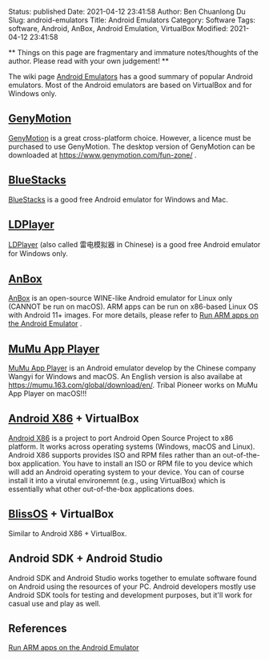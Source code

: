 Status: published
Date: 2021-04-12 23:41:58
Author: Ben Chuanlong Du
Slug: android-emulators
Title: Android Emulators
Category: Software
Tags: software, Android, AnBox, Android Emulation, VirtualBox
Modified: 2021-04-12 23:41:58

**
Things on this page are fragmentary and immature notes/thoughts of the author.
Please read with your own judgement!
**


The wiki page
[Android Emulators](https://emulation.gametechwiki.com/index.php/Android_emulators)
has a good summary of popular Android emulators.
Most of the Android emulators are based on VirtualBox and for Windows only.

## [GenyMotion](https://www.genymotion.com/)

[GenyMotion](https://www.genymotion.com/)
is a great cross-platform choice.
However, 
a licence must be purchased to use GenyMotion.
The desktop version of GenyMotion 
can be downloaded at
<https://www.genymotion.com/fun-zone/>
.

## [BlueStacks](https://www.bluestacks.com/) 

[BlueStacks](https://www.bluestacks.com/) 
is a good free Android emulator for Windows and Mac.


## [LDPlayer](https://www.ldplayer.net/) 

[LDPlayer](https://www.ldplayer.net/) (also called 雷电模拟器 in Chinese) 
is a good free Android emulator for Windows only.

## [AnBox](https://anbox.io/)

[AnBox](https://anbox.io/)
is an open-source WINE-like Android emulator for Linux only (CANNOT be run on macOS).
ARM apps can be run on x86-based Linux OS with Android 11+ images.
For more details,
please refer to
[Run ARM apps on the Android Emulator](https://android-developers.googleblog.com/2020/03/run-arm-apps-on-android-emulator.html)
.

## [MuMu App Player](https://mumu.163.com/)
[MuMu App Player](https://mumu.163.com/)
is an Android emulator develop by the Chinese company Wangyi for Windows and macOS.
An English version is also availabe at https://mumu.163.com/global/download/en/.
Tribal Pioneer works on MuMu App Player on macOS!!!

## [Android X86](https://www.android-x86.org/) + VirtualBox
[Android X86](https://www.android-x86.org/)
is a project to port Android Open Source Project to x86 platform.
It works across operating systems (Windows, macOS and Linux).
Android X86 supports provides ISO and RPM files
rather than an out-of-the-box application.
You have to install an ISO or RPM file to you device 
which will add an Android operating system to your device.
You can of course install it into a virutal environemnt (e.g., using VirtualBox)
which is essentially what other out-of-the-box applications does.

## [BlissOS](https://blissos.org/) + VirtualBox
Similar to Android X86 + VirtualBox.

## Android SDK + Android Studio

Android SDK and Android Studio works together to emulate software found on Android 
using the resources of your PC. 
Android developers mostly use Android SDK tools for testing and development purposes, 
but it'll work for casual use and play as well.

## References 

[Run ARM apps on the Android Emulator](https://android-developers.googleblog.com/2020/03/run-arm-apps-on-android-emulator.html)